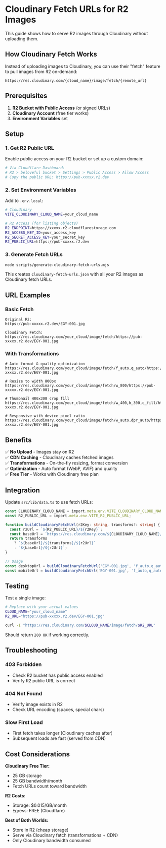 # Cloudinary Fetch URLs for R2 Images

This guide shows how to serve R2 images through Cloudinary without uploading them.

## How Cloudinary Fetch Works

Instead of uploading images to Cloudinary, you can use their "fetch" feature to pull images from R2 on-demand:

```
https://res.cloudinary.com/{cloud_name}/image/fetch/{remote_url}
```

## Prerequisites

1. **R2 Bucket with Public Access** (or signed URLs)
2. **Cloudinary Account** (free tier works)
3. **Environment Variables** set

## Setup

### 1. Get R2 Public URL

Enable public access on your R2 bucket or set up a custom domain:

```bash
# Via Cloudflare Dashboard:
# R2 > beloveful bucket > Settings > Public Access > Allow Access
# Copy the public URL: https://pub-xxxxx.r2.dev
```

### 2. Set Environment Variables

Add to `.env.local`:

```bash
# Cloudinary
VITE_CLOUDINARY_CLOUD_NAME=your_cloud_name

# R2 Access (for listing objects)
R2_ENDPOINT=https://xxxxx.r2.cloudflarestorage.com
R2_ACCESS_KEY_ID=your_access_key
R2_SECRET_ACCESS_KEY=your_secret_key
R2_PUBLIC_URL=https://pub-xxxxx.r2.dev
```

### 3. Generate Fetch URLs

```bash
node scripts/generate-cloudinary-fetch-urls.mjs
```

This creates `cloudinary-fetch-urls.json` with all your R2 images as Cloudinary fetch URLs.

## URL Examples

### Basic Fetch
```
Original R2:
https://pub-xxxxx.r2.dev/EGY-001.jpg

Cloudinary Fetch:
https://res.cloudinary.com/your_cloud/image/fetch/https://pub-xxxxx.r2.dev/EGY-001.jpg
```

### With Transformations

```
# Auto format & quality optimization
https://res.cloudinary.com/your_cloud/image/fetch/f_auto,q_auto/https://pub-xxxxx.r2.dev/EGY-001.jpg

# Resize to width 800px
https://res.cloudinary.com/your_cloud/image/fetch/w_800/https://pub-xxxxx.r2.dev/EGY-001.jpg

# Thumbnail 400x300 crop fill
https://res.cloudinary.com/your_cloud/image/fetch/w_400,h_300,c_fill/https://pub-xxxxx.r2.dev/EGY-001.jpg

# Responsive with device pixel ratio
https://res.cloudinary.com/your_cloud/image/fetch/w_auto,dpr_auto/https://pub-xxxxx.r2.dev/EGY-001.jpg
```

## Benefits

✅ **No Upload** - Images stay on R2  
✅ **CDN Caching** - Cloudinary caches fetched images  
✅ **Transformations** - On-the-fly resizing, format conversion  
✅ **Optimization** - Auto format (WebP, AVIF) and quality  
✅ **Free Tier** - Works with Cloudinary free plan

## Integration

Update `src/lib/data.ts` to use fetch URLs:

```typescript
const CLOUDINARY_CLOUD_NAME = import.meta.env.VITE_CLOUDINARY_CLOUD_NAME;
const R2_PUBLIC_URL = import.meta.env.VITE_R2_PUBLIC_URL;

function buildCloudinaryFetchUrl(r2Key: string, transforms?: string) {
  const r2Url = `${R2_PUBLIC_URL}/${r2Key}`;
  const baseUrl = `https://res.cloudinary.com/${CLOUDINARY_CLOUD_NAME}/image/fetch`;
  return transforms 
    ? `${baseUrl}/${transforms}/${r2Url}`
    : `${baseUrl}/${r2Url}`;
}

// Usage
const desktopUrl = buildCloudinaryFetchUrl('EGY-001.jpg', 'f_auto,q_auto,w_1920');
const mobileUrl = buildCloudinaryFetchUrl('EGY-001.jpg', 'f_auto,q_auto,w_800');
```

## Testing

Test a single image:

```bash
# Replace with your actual values
CLOUD_NAME="your_cloud_name"
R2_URL="https://pub-xxxxx.r2.dev/EGY-001.jpg"

curl -I "https://res.cloudinary.com/$CLOUD_NAME/image/fetch/$R2_URL"
```

Should return `200 OK` if working correctly.

## Troubleshooting

### 403 Forbidden
- Check R2 bucket has public access enabled
- Verify R2 public URL is correct

### 404 Not Found
- Verify image exists in R2
- Check URL encoding (spaces, special chars)

### Slow First Load
- First fetch takes longer (Cloudinary caches after)
- Subsequent loads are fast (served from CDN)

## Cost Considerations

**Cloudinary Free Tier:**
- 25 GB storage
- 25 GB bandwidth/month
- Fetch URLs count toward bandwidth

**R2 Costs:**
- Storage: $0.015/GB/month
- Egress: FREE (Cloudflare)

**Best of Both Worlds:**
- Store in R2 (cheap storage)
- Serve via Cloudinary fetch (transformations + CDN)
- Only Cloudinary bandwidth consumed
